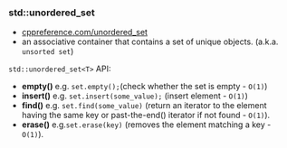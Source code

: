 ### std::unordered_set
* [cppreference.com/unordered_set](https://en.cppreference.com/w/cpp/container/unordered_set)
* an associative container that contains a set of unique objects. (a.k.a. `unsorted set`)

`std::unordered_set<T>` API:
* **empty()** e.g. ```set.empty();```(check whether the set is empty - `O(1)`)
* **insert()** e.g. ```set.insert(some_value);``` (insert element  - `O(1)`)
* **find()** e.g. `set.find(some_value)` (return an iterator to the element having the same key or past-the-end() iterator if not found - `O(1)`).
* **erase()** e.g.`set.erase(key)` (removes the element matching a key - `O(1)`). 